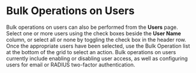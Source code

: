 [title]: # (Bulk Operations on Users)
[tags]: # (Bulk Operations,Users)
[priority]: #

# Bulk Operations on Users

Bulk operations on users can also be performed from the **Users** page. Select one or more users using the check boxes beside the **User Name** column, or select all or none by toggling the check box in the header row. Once the appropriate users have been selected, use the Bulk Operation list at the bottom of the grid to select an action. Bulk operations on users currently include enabling or disabling user access, as well as configuring users for email or RADIUS two-factor authentication.
